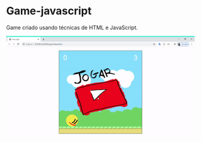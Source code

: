 # Game-javascript
Game criado usando técnicas de HTML e JavaScript. 


![Joguinho](https://github.com/hugo587/game-javascript/blob/master/joguinho.gif)

